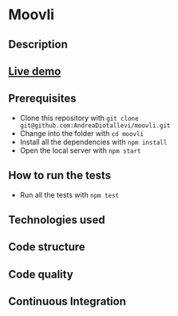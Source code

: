 # Moovli

## Description

## [Live demo](https://serene-ocean-62701.herokuapp.com/)

## Prerequisites

* Clone this repository with ```git clone git@github.com:AndreaDiotallevi/moovli.git```
* Change into the folder with ```cd moovli```
* Install all the dependencies with ```npm install```
* Open the local server with ```npm start```

## How to run the tests

* Run all the tests with ```npm test```

## Technologies used

## Code structure

## Code quality

## Continuous Integration
